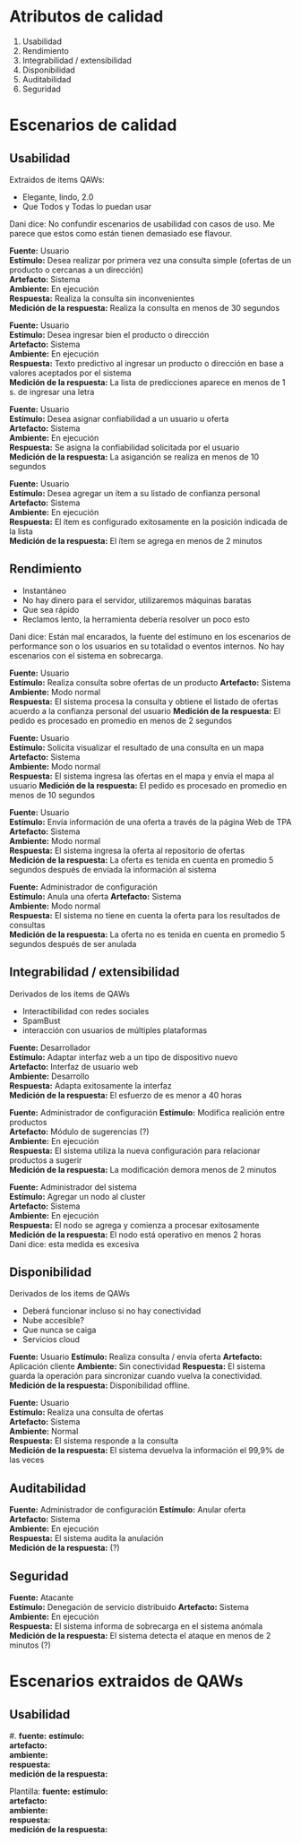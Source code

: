 Atributos de calidad
====================

1. Usabilidad
2. Rendimiento
3. Integrabilidad / extensibilidad
4. Disponibilidad
5. Auditabilidad
6. Seguridad

Escenarios de calidad
=====================

Usabilidad
----------
Extraidos de items QAWs:
* Elegante, lindo, 2.0
* Que Todos  y Todas lo puedan usar

Dani dice: No confundir escenarios de usabilidad con casos de uso. Me parece que estos como están tienen demasiado ese flavour.


**Fuente:** Usuario  
**Estímulo:** Desea realizar por primera vez una consulta simple (ofertas de un producto o cercanas a un dirección)  
**Artefacto:** Sistema  
**Ambiente:** En ejecución  
**Respuesta:** Realiza la consulta sin inconvenientes  
**Medición de la respuesta:** Realiza la consulta en menos de 30 segundos  

**Fuente:** Usuario  
**Estímulo:** Desea ingresar bien el producto o dirección  
**Artefacto:** Sistema  
**Ambiente:** En ejecución  
**Respuesta:** Texto predictivo al ingresar un producto o dirección en base a valores aceptados por el sistema   
**Medición de la respuesta:** La lista de predicciones aparece en menos de 1 s. de ingresar una letra  

**Fuente:** Usuario  
**Estímulo:** Desea asignar confiabilidad a un usuario u oferta  
**Artefacto:** Sistema  
**Ambiente:** En ejecución  
**Respuesta:** Se asigna la confiabilidad solicitada por el usuario  
**Medición de la respuesta:** La asiganción se realiza en menos de 10 segundos  

**Fuente:** Usuario  
**Estímulo:** Desea agregar un ítem a su listado de confianza personal  
**Artefacto:** Sistema  
**Ambiente:** En ejecución  
**Respuesta:** El ítem es configurado exitosamente en la posición indicada de la lista  
**Medición de la respuesta:** El ítem se agrega en menos de 2 minutos  

Rendimiento
----------- 
* Instantáneo
* No hay dinero para el servidor, utilizaremos máquinas baratas
* Que sea rápido
* Reclamos lento, la herramienta debería resolver un poco esto

Dani dice: Están mal encarados, la fuente del estímuno en los escenarios de
performance son o los usuarios en su totalidad o eventos internos. No hay
escenarios con el sistema en sobrecarga.

**Fuente:** Usuario  
**Estímulo:** Realiza consulta sobre ofertas de un producto
**Artefacto:** Sistema   
**Ambiente:** Modo normal  
**Respuesta:** El sistema procesa la consulta y obtiene el listado de ofertas acuerdo a la confianza personal del usuario
**Medición de la respuesta:** El pedido es procesado en promedio en menos de 2 segundos

**Fuente:** Usuario  
**Estímulo:** Solicita visualizar el resultado de una consulta en un mapa 
**Artefacto:** Sistema   
**Ambiente:** Modo normal  
**Respuesta:** El sistema ingresa las ofertas en el mapa y envía el mapa al usuario
**Medición de la respuesta:** El pedido es procesado en promedio en menos de 10 segundos

**Fuente:** Usuario  
**Estímulo:** Envía información de una oferta a través de la página Web de TPA
**Artefacto:** Sistema   
**Ambiente:** Modo normal  
**Respuesta:** El sistema ingresa la oferta al repositorio de ofertas  
**Medición de la respuesta:** La oferta es tenida en cuenta en promedio 5 segundos después de envíada la información al sistema

**Fuente:** Administrador de configuración  
**Estímulo:** Anula una oferta 
**Artefacto:** Sistema   
**Ambiente:** Modo normal  
**Respuesta:** El sistema no tiene en cuenta la oferta para los resultados de consultas  
**Medición de la respuesta:** La oferta no es tenida en cuenta en promedio 5 segundos después de ser anulada

Integrabilidad / extensibilidad
-------------------------------
Derivados de los items de QAWs
* Interactibilidad con redes sociales
* SpamBust
* interacción con usuarios de múltiples plataformas


**Fuente:** Desarrollador  
**Estímulo:** Adaptar interfaz web a un tipo de dispositivo nuevo   
**Artefacto:** Interfaz de usuario web      
**Ambiente:** Desarrollo  
**Respuesta:** Adapta exitosamente la interfaz  
**Medición de la respuesta:** El esfuerzo de es menor a 40 horas  

**Fuente:** Administrador de configuración
**Estímulo:** Modifica realición entre productos    
**Artefacto:** Módulo de sugerencias (?)       
**Ambiente:** En ejecución  
**Respuesta:** El sistema utiliza la nueva configuración para relacionar productos a sugerir    
**Medición de la respuesta:** La modificación demora menos de 2 minutos

**Fuente:** Administrador del sistema  
**Estímulo:** Agregar un nodo al cluster     
**Artefacto:** Sistema       
**Ambiente:** En ejecución  
**Respuesta:** El nodo se agrega y comienza a procesar exitosamente   
**Medición de la respuesta:** El nodo está operativo en menos 2 horas  
Dani dice: esta medida es excesiva

Disponibilidad
--------------
Derivados de los items de QAWs
* Deberá funcionar incluso si no hay conectividad
* Nube accesible?
* Que nunca se caiga
* Servicios cloud

**Fuente:** Usuario
**Estímulo:** Realiza consulta / envía oferta
**Artefacto:** Aplicación cliente
**Ambiente:** Sin conectividad
**Respuesta:** El sistema guarda la operación para sincronizar cuando vuelva la conectividad.
**Medición de la respuesta:** Disponibilidad offline.
	  
**Fuente:** Usuario  
**Estímulo:** Realiza una consulta de ofertas  
**Artefacto:** Sistema    
**Ambiente:** Normal   
**Respuesta:** El sistema responde a la consulta   
**Medición de la respuesta:** El sistema devuelva la información el 99,9% de las veces  
      
Auditabilidad
------------- 

**Fuente:** Administrador de configuración 
**Estímulo:** Anular oferta  
**Artefacto:** Sistema    
**Ambiente:** En ejecución   
**Respuesta:** El sistema audita la anulación   
**Medición de la respuesta:** (?) 
      
Seguridad
---------

**Fuente:** Atacante   
**Estímulo:** Denegación de servicio distribuido 
**Artefacto:** Sistema    
**Ambiente:** En ejecución    
**Respuesta:** El sistema informa de sobrecarga en el sistema anómala    
**Medición de la respuesta:** El sistema detecta el ataque en menos de 2 minutos (?)  


Escenarios extraidos de QAWs
============================

Usabilidad
----------
#. 
      **fuente:** 
      **estímulo:**  
      **artefacto:**    
      **ambiente:**    
      **respuesta:**    
      **medición de la respuesta:**


Plantilla: 
	  **fuente:** 
      **estímulo:**  
      **artefacto:**    
      **ambiente:**    
      **respuesta:**    
      **medición de la respuesta:**
